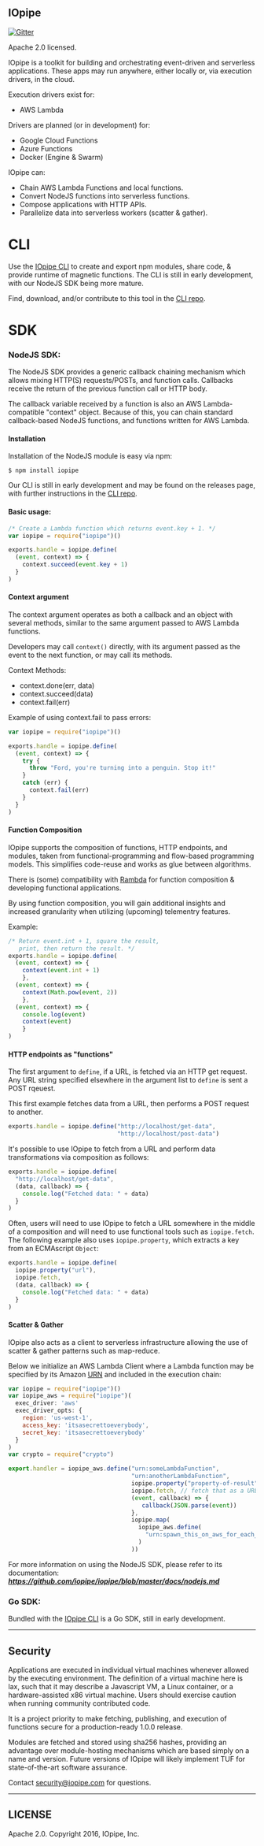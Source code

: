 IOpipe
---------------------------------------
[![Gitter](https://img.shields.io/gitter/room/nwjs/nw.js.svg?maxAge=2592000)](https://gitter.im/iopipe/iopipe)

Apache 2.0 licensed.

IOpipe is a toolkit for building and orchestrating event-driven and
serverless applications. These apps may run anywhere, either locally or,
via execution drivers, in the cloud.

Execution drivers exist for:

 - AWS Lambda

Drivers are planned (or in development) for:

 - Google Cloud Functions
 - Azure Functions
 - Docker (Engine & Swarm)

IOpipe can:

 * Chain AWS Lambda Functions and local functions.
 * Convert NodeJS functions into serverless functions.
 * Compose applications with HTTP APIs.
 * Parallelize data into serverless workers (scatter & gather).

# CLI

Use the [IOpipe CLI](https://github.com/iopipe/iopipe-golang) to create and
export npm modules, share code, & provide runtime of magnetic functions.
The CLI is still in early development, with our NodeJS SDK being more
mature.

Find, download, and/or contribute to this tool in the [CLI repo](https://github.com/iopipe/iopipe-golang).

# SDK

### NodeJS SDK:

The NodeJS SDK provides a generic callback chaining mechanism which allows
mixing HTTP(S) requests/POSTs, and function calls. Callbacks
receive the return of the previous function call or HTTP body.

The callback variable received by a function is also an AWS Lambda-compatible
"context" object. Because of this, you can chain standard callback-based NodeJS
functions, and functions written for AWS Lambda.

#### Installation

Installation of the NodeJS module is easy via npm:

```
$ npm install iopipe
```

Our CLI is still in early development and may be found on the releases
page, with further instructions in the [CLI
repo](https://github.com/iopipe/iopipe-golang).

#### Basic usage:

```javascript
/* Create a Lambda function which returns event.key + 1. */
var iopipe = require("iopipe")()

exports.handle = iopipe.define(
  (event, context) => {
    context.succeed(event.key + 1)
  }
)
```

#### Context argument

The context argument operates as both a callback and
an object with several methods, similar to the same
argument passed to AWS Lambda functions.

Developers may call `context()` directly, with its argument
passed as the event to the next function, or may call its
methods.

Context Methods:

 - context.done(err, data)
 - context.succeed(data)
 - context.fail(err)


Example of using context.fail to pass errors:

```javascript
var iopipe = require("iopipe")()

exports.handle = iopipe.define(
  (event, context) => {
    try {
      throw "Ford, you're turning into a penguin. Stop it!"
    }
    catch (err) {
      context.fail(err)
    }
  }
)
```

#### Function Composition

IOpipe supports the composition of functions, HTTP endpoints,
and modules, taken from functional-programming and flow-based
programming models. This simplifies code-reuse and works as
glue between algorithms.

There is (some) compatibility with [Rambda](http://ramdajs.com) for
function composition & developing functional applications.

By using function composition, you will gain additional insights
and increased granularity when utilizing (upcoming) telementry features.

Example:

```javascript
/* Return event.int + 1, square the result,
   print, then return the result. */
exports.handle = iopipe.define(
  (event, context) => {
    context(event.int + 1)
	},
  (event, context) => {
    context(Math.pow(event, 2))
	},
  (event, context) => {
    console.log(event)
    context(event)
	}
)
```

#### HTTP endpoints as "functions"

The first argument to `define`, if a URL, is fetched via an HTTP get
request. Any URL string specified elsewhere in the argument list to
`define` is sent a POST rqeuest.

This first example fetches data from a URL, then performs a POST request
to another.

```javascript
exports.handle = iopipe.define("http://localhost/get-data",
                               "http://localhost/post-data")
```

It's possible to use IOpipe to fetch from a URL and perform data
transformations via composition as follows:

```javascript
exports.handle = iopipe.define(
  "http://localhost/get-data",
  (data, callback) => {
    console.log("Fetched data: " + data)
  }
)
```

Often, users will need to use IOpipe to fetch a URL somewhere in
the middle of a composition and will need to use functional tools
such as `iopipe.fetch`. The following example also uses
`iopipe.property`, which extracts a key from an ECMAscript `Object`:

```javascript
exports.handle = iopipe.define(
  iopipe.property("url"),
  iopipe.fetch,
  (data, callback) => {
    console.log("Fetched data: " + data)
  }
)
```

#### Scatter & Gather

IOpipe also acts as a client to serverless infrastructure allowing
the use of scatter & gather patterns such as map-reduce.

Below we initialize an AWS Lambda Client where a Lambda function may
be specified by its Amazon [URN](https://en.wikipedia.org/wiki/Uniform_Resource_Name)
and included in the execution chain:

```javascript
var iopipe = require("iopipe")()
var iopipe_aws = require("iopipe")(
  exec_driver: 'aws'
  exec_driver_opts: {
    region: 'us-west-1',
    access_key: 'itsasecrettoeverybody',
    secret_key: 'itsasecrettoeverybody'
  }
)
var crypto = require("crypto")

export.handler = iopipe_aws.define("urn:someLambdaFunction",
                                   "urn:anotherLambdaFunction",
                                   iopipe.property("property-of-result"),
                                   iopipe.fetch, // fetch that as a URL
                                   (event, callback) => {
                                      callback(JSON.parse(event))
                                   },
                                   iopipe.map(
                                     iopipe_aws.define(
                                       "urn:spawn_this_on_aws_for_each_value_in_parallel"
                                     )
                                   ))
```

For more information on using the NodeJS SDK, please refer to its documentation:
***https://github.com/iopipe/iopipe/blob/master/docs/nodejs.md***

### Go SDK:

Bundled with the [IOpipe CLI](https://github.com/iopipe/iopipe-golang) is
a Go SDK, still in early development.

---------
Security
---------

Applications are executed in individual virtual machines
whenever allowed by the executing environment.
The definition of a virtual machine here is lax,
such that it may describe a Javascript VM,
a Linux container, or a hardware-assisted x86
virtual machine. Users should exercise caution
when running community contributed code.

It is a project priority to make fetching, publishing,
and execution of functions secure for a
production-ready 1.0.0 release.

Modules are fetched and stored using sha256 hashes,
providing an advantage over module-hosting mechanisms
which are based simply on a name and version. Future
versions of IOpipe will likely implement TUF for
state-of-the-art software assurance.

Contact security@iopipe.com for questions.

-------
LICENSE
-------

Apache 2.0. Copyright 2016, IOpipe, Inc.
